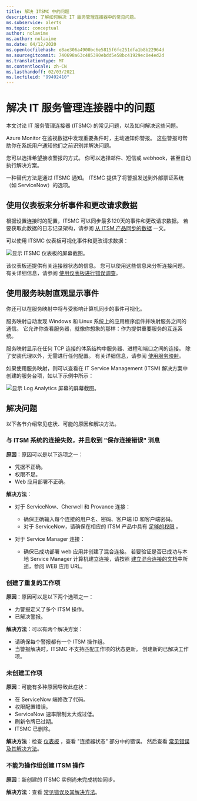```yaml
---
title: 解决 ITSMC 中的问题
description: 了解如何解决 IT 服务管理连接器中的常见问题。
ms.subservice: alerts
ms.topic: conceptual
author: nolavime
ms.author: nolavime
ms.date: 04/12/2020
ms.openlocfilehash: e8ae306a4900bc6e5815f6fc251dfa1b8b22964d
ms.sourcegitcommit: 740698a63c485390ebdd5e58bc41929ec0e4ed2d
ms.translationtype: MT
ms.contentlocale: zh-CN
ms.lasthandoff: 02/03/2021
ms.locfileid: "99492410"
---
```

# <a name="troubleshoot-problems-in-it-service-management-connector"></a>解决 IT 服务管理连接器中的问题

本文讨论 IT 服务管理连接器 (ITSMC) 的常见问题，以及如何解决这些问题。

Azure Monitor 在监视数据中发现重要条件时，主动通知你警报。 这些警报可帮助你在系统用户通知他们之前识别并解决问题。

您可以选择希望接收警报的方式。 你可以选择邮件、短信或 webhook，甚至自动执行解决方案。 

一种替代方法是通过 ITSMC 通知。 ITSMC 提供了将警报发送到外部票证系统（如 ServiceNow）的选项。

## <a name="use-the-dashboard-to-analyze-incident-and-change-request-data"></a>使用仪表板来分析事件和更改请求数据

根据设置连接时的配置，ITSMC 可以同步最多120天的事件和更改请求数据。 若要获取此数据的日志记录架构，请参阅 [从 ITSM 产品同步的数据](./itsmc-synced-data.md) 一文。

可以使用 ITSMC 仪表板可视化事件和更改请求数据：

![显示 ITSMC 仪表板的屏幕截图。](media/itsmc-overview/itsmc-overview-sample-log-analytics.png)

该仪表板还提供有关连接器状态的信息。 您可以使用这些信息来分析连接问题。 有关详细信息，请参阅 [使用仪表板进行错误调查](./itsmc-dashboard.md)。

## <a name="use-service-map-to-visualize-incidents"></a>使用服务映射直观显示事件

你还可以在服务映射中将与受影响计算机同步的事件可视化。

服务映射自动发现 Windows 和 Linux 系统上的应用程序组件并映射服务之间的通信。 它允许你查看服务器，就像你想象的那样：作为提供重要服务的互连系统。 

服务映射显示在任何 TCP 连接的体系结构中服务器、进程和端口之间的连接。 除了安装代理以外，无需进行任何配置。 有关详细信息，请参阅 [使用服务映射](../insights/service-map.md)。

如果使用服务映射，则可以查看在 IT Service Management (ITSM) 解决方案中创建的服务台项，如以下示例中所示：

![显示 Log Analytics 屏幕的屏幕截图。](media/itsmc-overview/itsmc-overview-integrated-solutions.png)

## <a name="resolve-problems"></a>解决问题

以下各节介绍常见症状、可能的原因和解决方法。 

### <a name="a-connection-to-the-itsm-system-fails-and-you-get-an-error-in-saving-connection-message"></a>与 ITSM 系统的连接失败，并且收到 "保存连接错误" 消息

**原因**：原因可以是以下选项之一：

* 凭据不正确。
* 权限不足。
* Web 应用部署不正确。

**解决方法**：

* 对于 ServiceNow、Cherwell 和 Provance 连接：
  * 确保正确输入每个连接的用户名、密码、客户端 ID 和客户端密码。  
  * 对于 ServiceNow，请确保在相应的 ITSM 产品中具有 [足够的权限](itsmc-connections-servicenow.md#install-the-user-app-and-create-the-user-role) 。

* 对于 Service Manager 连接：  
  * 确保已成功部署 web 应用并创建了混合连接。 若要验证是否已成功与本地 Service Manager 计算机建立连接，请按照 [建立混合连接的文档](./itsmc-connections-scsm.md#configure-the-hybrid-connection)中所述，参阅 WEB 应用 URL。  

### <a name="duplicate-work-items-are-created"></a>创建了重复的工作项

**原因**：原因可以是以下两个选项之一：

* 为警报定义了多个 ITSM 操作。
* 已解决警报。

**解决方法**：可以有两个解决方案：

* 请确保每个警报都有一个 ITSM 操作组。
* 当警报解决时，ITSMC 不支持匹配工作项的状态更新。 创建新的已解决工作项。

### <a name="work-items-are-not-created"></a>未创建工作项

**原因**：可能有多种原因导致此症状：

* 在 ServiceNow 端修改了代码。
* 权限配置错误。
* ServiceNow 速率限制太大或过低。
* 刷新令牌已过期。
* ITSMC 已删除。

**解决方法**：检查 [仪表板](itsmc-dashboard.md) ，查看 "连接器状态" 部分中的错误。 然后查看 [常见错误及其解决方法](itsmc-dashboard-errors.md)。

### <a name="you-cant-create-an-itsm-action-for-an-action-group"></a>不能为操作组创建 ITSM 操作

**原因**：新创建的 ITSMC 实例尚未完成初始同步。

**解决方法**：查看 [常见错误及其解决方法](itsmc-dashboard-errors.md)。